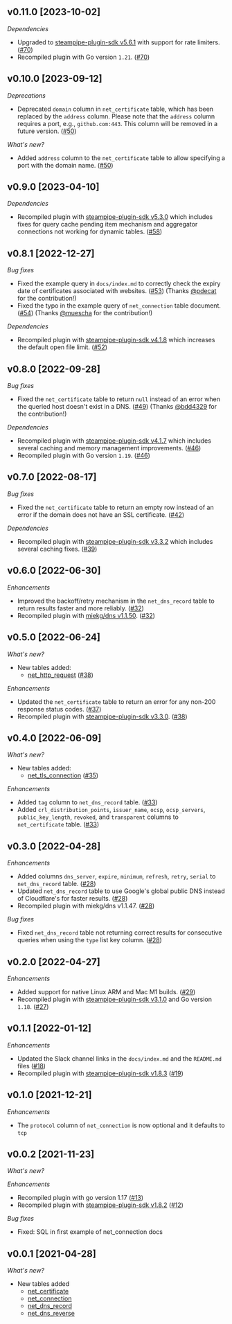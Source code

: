 ## v0.11.0 [2023-10-02]

_Dependencies_

- Upgraded to [steampipe-plugin-sdk v5.6.1](https://github.com/turbot/steampipe-plugin-sdk/blob/main/CHANGELOG.md#v561-2023-09-29) with support for rate limiters. ([#70](https://github.com/turbot/steampipe-plugin-net/pull/70))
- Recompiled plugin with Go version `1.21`. ([#70](https://github.com/turbot/steampipe-plugin-net/pull/70))

## v0.10.0 [2023-09-12]

_Deprecations_

- Deprecated `domain` column in `net_certificate` table, which has been replaced by the `address` column. Please note that the `address` column requires a port, e.g., `github.com:443`. This column will be removed in a future version. ([#50](https://github.com/turbot/steampipe-plugin-net/pull/50))

_What's new?_

- Added `address` column to the `net_certificate` table to allow specifying a port with the domain name. ([#50](https://github.com/turbot/steampipe-plugin-net/pull/50))

## v0.9.0 [2023-04-10]

_Dependencies_

- Recompiled plugin with [steampipe-plugin-sdk v5.3.0](https://github.com/turbot/steampipe-plugin-sdk/blob/main/CHANGELOG.md#v530-2023-03-16) which includes fixes for query cache pending item mechanism and aggregator connections not working for dynamic tables. ([#58](https://github.com/turbot/steampipe-plugin-net/pull/58))

## v0.8.1 [2022-12-27]

_Bug fixes_

- Fixed the example query in `docs/index.md` to correctly check the expiry date of certificates associated with websites. ([#53](https://github.com/turbot/steampipe-plugin-net/pull/53)) (Thanks [@pdecat](https://github.com/pdecat) for the contribution!)
- Fixed the typo in the example query of `net_connection` table document. ([#54](https://github.com/turbot/steampipe-plugin-net/pull/54)) (Thanks [@muescha](https://github.com/muescha) for the contribution!)

_Dependencies_

- Recompiled plugin with [steampipe-plugin-sdk v4.1.8](https://github.com/turbot/steampipe-plugin-sdk/blob/main/CHANGELOG.md#v418-2022-09-08) which increases the default open file limit. ([#52](https://github.com/turbot/steampipe-plugin-net/pull/52))

## v0.8.0 [2022-09-28]

_Bug fixes_

- Fixed the `net_certificate` table to return `null` instead of an error when the queried host doesn't exist in a DNS. ([#49](https://github.com/turbot/steampipe-plugin-net/pull/49)) (Thanks [@bdd4329](https://github.com/bdd4329) for the contribution!)

_Dependencies_

- Recompiled plugin with [steampipe-plugin-sdk v4.1.7](https://github.com/turbot/steampipe-plugin-sdk/blob/main/CHANGELOG.md#v417-2022-09-08) which includes several caching and memory management improvements. ([#46](https://github.com/turbot/steampipe-plugin-net/pull/46))
- Recompiled plugin with Go version `1.19`. ([#46](https://github.com/turbot/steampipe-plugin-net/pull/46))

## v0.7.0 [2022-08-17]

_Bug fixes_

- Fixed the `net_certificate` table to return an empty row instead of an error if the domain does not have an SSL certificate. ([#42](https://github.com/turbot/steampipe-plugin-net/pull/42))

_Dependencies_

- Recompiled plugin with [steampipe-plugin-sdk v3.3.2](https://github.com/turbot/steampipe-plugin-sdk/blob/main/CHANGELOG.md#v332--2022-07-11) which includes several caching fixes. ([#39](https://github.com/turbot/steampipe-plugin-net/pull/39))

## v0.6.0 [2022-06-30]

_Enhancements_

- Improved the backoff/retry mechanism in the `net_dns_record` table to return results faster and more reliably. ([#32](https://github.com/turbot/steampipe-plugin-net/pull/32))
- Recompiled plugin with [miekg/dns v1.1.50](https://github.com/miekg/dns/releases/tag/v1.1.50). ([#32](https://github.com/turbot/steampipe-plugin-net/pull/32))

## v0.5.0 [2022-06-24]

_What's new?_

- New tables added:
  - [net_http_request](https://hub.steampipe.io/plugins/turbot/net/tables/net_http_request) ([#38](https://github.com/turbot/steampipe-plugin-net/pull/38))

_Enhancements_

- Updated the `net_certificate` table to return an error for any non-200 response status codes. ([#37](https://github.com/turbot/steampipe-plugin-net/pull/37))
- Recompiled plugin with [steampipe-plugin-sdk v3.3.0](https://github.com/turbot/steampipe-plugin-sdk/blob/main/CHANGELOG.md#v330--2022-6-22). ([#38](https://github.com/turbot/steampipe-plugin-net/pull/38))

## v0.4.0 [2022-06-09]

_What's new?_

- New tables added:
  - [net_tls_connection](https://hub.steampipe.io/plugins/turbot/net/tables/net_tls_connection) ([#35](https://github.com/turbot/steampipe-plugin-net/pull/35))

_Enhancements_

- Added `tag` column to `net_dns_record` table. ([#33](https://github.com/turbot/steampipe-plugin-net/pull/33))
- Added `crl_distribution_points`, `issuer_name`, `ocsp`, `ocsp_servers`, `public_key_length`, `revoked`, and `transparent` columns to `net_certificate` table. ([#33](https://github.com/turbot/steampipe-plugin-net/pull/33))

## v0.3.0 [2022-04-28]

_Enhancements_

- Added columns `dns_server`, `expire`, `minimum`, `refresh`, `retry`, `serial` to `net_dns_record` table. ([#28](https://github.com/turbot/steampipe-plugin-net/pull/28))
- Updated  `net_dns_record` table to use Google's global public DNS instead of Cloudflare's for faster results. ([#28](https://github.com/turbot/steampipe-plugin-net/pull/28))
- Recompiled plugin with miekg/dns v1.1.47. ([#28](https://github.com/turbot/steampipe-plugin-net/pull/28))

_Bug fixes_

- Fixed `net_dns_record` table not returning correct results for consecutive queries when using the `type` list key column. ([#28](https://github.com/turbot/steampipe-plugin-net/pull/28))

## v0.2.0 [2022-04-27]

_Enhancements_

- Added support for native Linux ARM and Mac M1 builds. ([#29](https://github.com/turbot/steampipe-plugin-net/pull/29))
- Recompiled plugin with [steampipe-plugin-sdk v3.1.0](https://github.com/turbot/steampipe-plugin-sdk/blob/main/CHANGELOG.md#v310--2022-03-30) and Go version `1.18`. ([#27](https://github.com/turbot/steampipe-plugin-net/pull/27))

## v0.1.1 [2022-01-12]

_Enhancements_

- Updated the Slack channel links in the `docs/index.md` and the `README.md` files ([#18](https://github.com/turbot/steampipe-plugin-net/pull/18))
- Recompiled plugin with [steampipe-plugin-sdk v1.8.3](https://github.com/turbot/steampipe-plugin-sdk/blob/main/CHANGELOG.md#v183--2021-12-23) ([#19](https://github.com/turbot/steampipe-plugin-net/pull/19))

## v0.1.0 [2021-12-21]

_Enhancements_

- The `protocol` column of `net_connection` is now optional and it defaults to `tcp`

## v0.0.2 [2021-11-23]

_What's new?_

_Enhancements_

- Recompiled plugin with go version 1.17 ([#13](https://github.com/turbot/steampipe-plugin-net/pull/13))
- Recompiled plugin with [steampipe-plugin-sdk v1.8.2](https://github.com/turbot/steampipe-plugin-sdk/blob/main/CHANGELOG.md#v182--2021-11-22) ([#12](https://github.com/turbot/steampipe-plugin-net/pull/12))

_Bug fixes_

- Fixed: SQL in first example of net_connection docs

## v0.0.1 [2021-04-28]

_What's new?_

- New tables added
  - [net_certificate](https://hub.steampipe.io/plugins/turbot/net/tables/net_certificate)
  - [net_connection](https://hub.steampipe.io/plugins/turbot/net/tables/net_connection)
  - [net_dns_record](https://hub.steampipe.io/plugins/turbot/net/tables/net_dns_record)
  - [net_dns_reverse](https://hub.steampipe.io/plugins/turbot/net/tables/net_dns_reverse)
